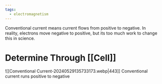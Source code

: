```yaml
---
tags:
  - electromagnetism
---
```

Conventional current means current flows from positive to negative.
In reality, electrons move negative to positive, but its too much work to change this in science.
# Determine Through [[Cell]]
![[Conventional Current-20240529135733173.webp|443]]
Conventional current runs positive to negative